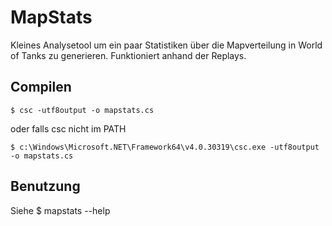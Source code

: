 MapStats
========

Kleines Analysetool um ein paar Statistiken über die Mapverteilung in World of
Tanks zu generieren. Funktioniert anhand der Replays.

## Compilen

```
$ csc -utf8output -o mapstats.cs
```
oder falls csc nicht im PATH
```
$ c:\Windows\Microsoft.NET\Framework64\v4.0.30319\csc.exe -utf8output -o mapstats.cs
```

## Benutzung

Siehe
$ mapstats --help
